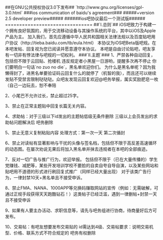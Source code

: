 <markdown>
##在GNU公共授权协议3.0下发布##
`http://www.gnu.org/licenses/gpl-3.0.html`
###ios communication of baidu's agreement###
#####+version 2.5 developer preview#####
######ios吧协议最后一个测试版######
===============================
##`I.总则`##
iOS吧致力于构建一个拥有良好氛围的，用于交流移动设备与其操作系统的平台，其中以iOS及Apple产品为主。
加入我们，首先应遵循中华人民共和国相关法律法规以及百度贴吧用户协议（http://tieba.baidu.com/tb/eula.html）
本协议为iOS吧Beta版吧规。在本吧发帖、回复视为您已阅读并愿意遵守本协议。
本吧是自由讨论贴吧，吧友享有一切非有悖法律与吧规的一切权利。
###`II.主题`###
1、严禁各种自动回复，包括但不限于云回贴、抢楼机
违反规定者小黑屋一日游哟，提醒多次再不停止 你们要明白一句话`no zuo no die`，黑名单欢迎你们。
为什么是黑名单呢？因为我懒得封了，进黑名单要验证码云回复什么的就停了（机智的我），而且还可以继续发贴不受禁言限制哒哒哒。众吧友发现云回复欢迎@吧务举报，属实奖励肥皂一枚（自己一边玩去，恕不奉陪

2、小尾巴不允许过长，禁止超过25字。

3、禁止在正常主题贴中回复长篇无关内容。

4、求助帖：对于三级以下id发出的主题帖低级无条件删除 三级以上会员发出的求助帖问题解决后 吧务删除

5、禁止无意义复制粘贴内容
处理方式：第一次一天 第二次循封

6、禁止对读帖有显著影响与干扰的头像与签名档，包括但不限于高反差高速循环的动态图。在屡次劝说无果后将加入黑名单并抹去违规者在本吧的全部痕迹。

7、反对一切广告与推广行为，欢迎举报。
包括但不限于（已在大量传播的）学生党赚钱、减肥等，某些开发培训学校不要脸的自卖自夸自导自演，以及某些网站和贴吧用不道德的形式进行刷回复式推广（同样已经大量出现）
对于该类广告行为，一律封禁10天+黑名单且不接受申诉。

8、禁止FMA、NANA、1000APP等兑换码赚取网站的宣传（例如：无需破解，可通过正规手段获得天天跑酷钻石！）这类帖子已经泛滥，遇到一律删帖+封禁一天且不接受申诉

9、如果有人要主办活动、求职信息等，请先与吧务组进行协商，待商量好后方可发布。

10、交易帖：有吧友想要发布交易贴的 id需达到4级、交易帖要求：说明交易机型、价格、联系方式不符合规定的 吧务有权删除
